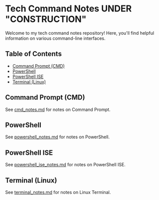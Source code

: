 # Tech Command Notes UNDER "CONSTRUCTION"

Welcome to my tech command notes repository! Here, you'll find helpful information on various command-line interfaces.

## Table of Contents

- [Command Prompt (CMD)](#command-prompt-cmd)
- [PowerShell](#powershell)
- [PowerShell ISE](#powershell-ise)
- [Terminal (Linux)](#terminal-linux)

## Command Prompt (CMD)

See [cmd_notes.md](./cmd/cmd_notes.md) for notes on Command Prompt.

## PowerShell

See [powershell_notes.md](./powershell/powershell_notes.md) for notes on PowerShell.

## PowerShell ISE

See [powershell_ise_notes.md](./powershell_ise/powershell_ise_notes.md) for notes on PowerShell ISE.

## Terminal (Linux)

See [terminal_notes.md](./terminal/terminal_notes.md) for notes on Linux Terminal.

